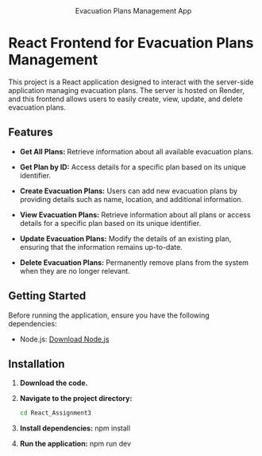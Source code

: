 <div align="center">
  Evacuation Plans Management App
</div>

# React Frontend for Evacuation Plans Management

This project is a React application designed to interact with the server-side application managing evacuation plans. The server is hosted on Render, and this frontend allows users to easily create, view, update, and delete evacuation plans.

## Features

- **Get All Plans:** Retrieve information about all available evacuation plans.

- **Get Plan by ID:** Access details for a specific plan based on its unique identifier.

- **Create Evacuation Plans:** Users can add new evacuation plans by providing details such as name, location, and additional information.

- **View Evacuation Plans:** Retrieve information about all plans or access details for a specific plan based on its unique identifier.

- **Update Evacuation Plans:** Modify the details of an existing plan, ensuring that the information remains up-to-date.

- **Delete Evacuation Plans:** Permanently remove plans from the system when they are no longer relevant.

## Getting Started

Before running the application, ensure you have the following dependencies:

- Node.js: [Download Node.js](https://nodejs.org/)

## Installation

1. **Download the code.**

2. **Navigate to the project directory:**
   ```bash
   cd React_Assignment3

3. **Install dependencies:**
 npm install

4. **Run the application:**
 npm run dev
